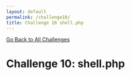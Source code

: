 ```yaml
---
layout: default
permalink: /challenge10/
title: Challenge 10 shell.php
---
```


[Go Back to All Challenges](https://securedorg.github.io/flareon4)

# Challenge 10: shell.php #